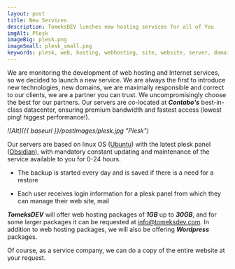 ```yaml
---
layout: post
title: New Services
description: TomeksDEV lunches new hosting services for all of You
imgAlt: Plesk
imageBig: plesk.png
imageSmall: plesk_small.png
keywords: plesk, web, hosting, webhosting, site, website, server, domain, mail, webmail, email
---
```


We are monitoring the development of web hosting and Internet services, so we decided to launch a new service. We are always the first to introduce new technologies, new domains, we are maximally responsible and correct to our clients, we are a partner you can trust.
We uncompromisingly choose the best for our partners.
Our servers are co-located at **_Contabo's_** best-in-class datacenter, ensuring premium bandwidth and fastest access (lowest ping! higgest performance!).

*![Alt]({{ baseurl }}/postImages/plesk.jpg "Plesk")*

Our servers are based on linux OS ([Ubuntu](https://ubuntu.com/)) with the latest plesk panel ([Obsidian](https://www.plesk.com/)), with mandatory constant updating and maintenance of the service available to you for 0-24 hours.

- The backup is started every day and is saved if there is a need for a restore 
  
- Each user receives login information for a plesk panel from which they can manage their web site, mail

**_TomeksDEV_** will offer web hosting packages of **_1GB_** up to **_30GB_**, and for some larger packages it can be requested at [info&commat;tomeksdev&period;com](mailto:info&commat;tomeksdev&period;com). In addition to web hosting packages, we will also be offering **_Wordpress_** packages.

Of course, as a service company, we can do a copy of the entire website at your request.
